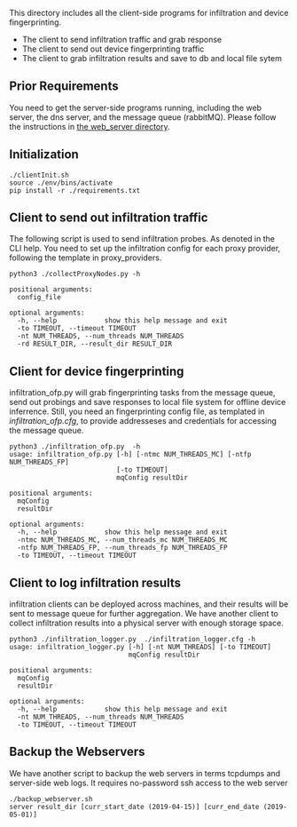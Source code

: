 This directory includes all the client-side programs for infiltration and device fingerprinting.
* The client to send infiltration traffic and grab response
* The client to send out device fingerprinting traffic
* The client to grab infiltration results and save to db and local file sytem

## Prior Requirements
You need to get the server-side programs running, including the web server, the dns server, and the message queue (rabbitMQ). Please follow the instructions in 
[the web_server directory](https://github.com/mixianghang/RPaaS/tree/master/infiltration_servers).
## Initialization
```
./clientInit.sh
source ./env/bins/activate
pip install -r ./requirements.txt
```

## Client to send out infiltration traffic
The following script is used to send infiltration probes. As denoted in the CLI help. You need to set up the infiltration config for each proxy provider, following the template in proxy_providers.
```
python3 ./collectProxyNodes.py -h

positional arguments:
  config_file

optional arguments:
  -h, --help            show this help message and exit
  -to TIMEOUT, --timeout TIMEOUT
  -nt NUM_THREADS, --num_threads NUM_THREADS
  -rd RESULT_DIR, --result_dir RESULT_DIR
```

## Client for device fingerprinting
infiltration_ofp.py will grab fingerprinting tasks from the message queue, send out probings and save responses to local file system for offline device inferrence.
Still, you need an fingerprinting config file, as templated in *infiltration_ofp.cfg*, to provide addresseses and credentials for accessing the message queue.
```
python3 ./infiltration_ofp.py  -h
usage: infiltration_ofp.py [-h] [-ntmc NUM_THREADS_MC] [-ntfp NUM_THREADS_FP]
                           [-to TIMEOUT]
                           mqConfig resultDir

positional arguments:
  mqConfig
  resultDir

optional arguments:
  -h, --help            show this help message and exit
  -ntmc NUM_THREADS_MC, --num_threads_mc NUM_THREADS_MC
  -ntfp NUM_THREADS_FP, --num_threads_fp NUM_THREADS_FP
  -to TIMEOUT, --timeout TIMEOUT
```

## Client to log infiltration results
infiltration clients can be deployed across machines, and their results will be sent to message queue for further aggregation. We have another client to collect infiltration results 
into a physical server with enough storage space. 
```
python3 ./infiltration_logger.py  ./infiltration_logger.cfg -h
usage: infiltration_logger.py [-h] [-nt NUM_THREADS] [-to TIMEOUT]
                              mqConfig resultDir

positional arguments:
  mqConfig
  resultDir

optional arguments:
  -h, --help            show this help message and exit
  -nt NUM_THREADS, --num_threads NUM_THREADS
  -to TIMEOUT, --timeout TIMEOUT
```

## Backup the Webservers
We have another script to backup the web servers in terms tcpdumps and server-side web logs. It requires no-password ssh access to the web server
```
./backup_webserver.sh
server result_dir [curr_start_date (2019-04-15)] [curr_end_date (2019-05-01)]
```
